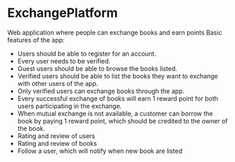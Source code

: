 # ExchangePlatform

Web application where people can exchange books and earn points
Basic features of the app:
* Users should be able to register for an account.
* Every user needs to be verified.
* Guest users should be able to browse the books listed.
* Verified users should be able to list the books they want to exchange with other users of the app.
* Only verified users can exchange books through the app.
* Every successful exchange of books will earn 1 reward point for both users participating in the exchange.
* When mutual exchange is not available, a customer can borrow the book by paying 1 reward point, which should be credited to the owner of the book.
* Rating and review of users
* Rating and review of books
* Follow a user, which will notify when new book are listed
